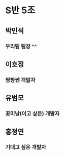 # S반 5조

## 박민석
### 우리팀 팀장 ^^

## 이호정
### 짱짱쏀 개발자

## 유범모
### 꽃미남(이고 싶은) 개발자

## 홍정연
### 기대고 싶은 개발자

